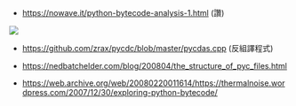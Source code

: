 

* https://nowave.it/python-bytecode-analysis-1.html (讚)

![](https://nowave.it/images/pyc/pyc.png)

* https://github.com/zrax/pycdc/blob/master/pycdas.cpp (反組譯程式)

* https://nedbatchelder.com/blog/200804/the_structure_of_pyc_files.html
* https://web.archive.org/web/20080220011614/https://thermalnoise.wordpress.com/2007/12/30/exploring-python-bytecode/
